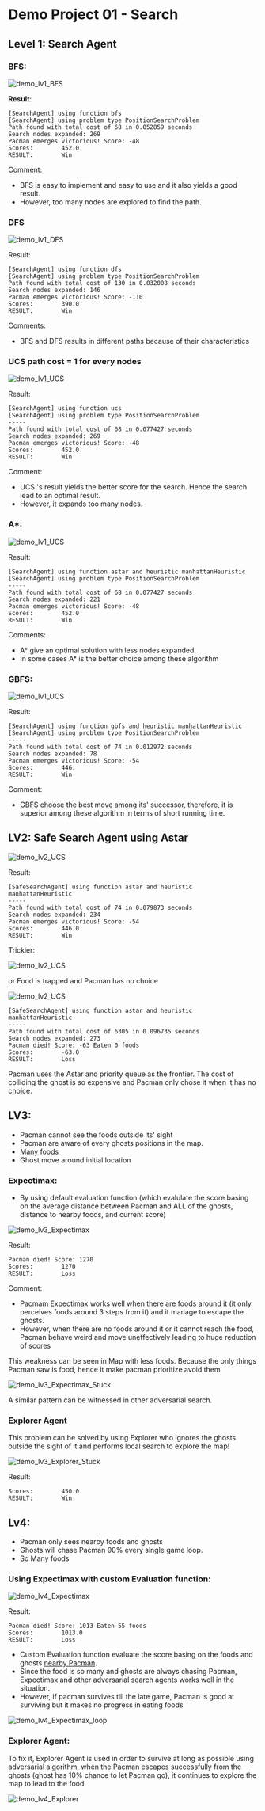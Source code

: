 # Demo Project 01 - Search

## Level 1: Search Agent

### BFS:

![demo_lv1_BFS](C:\Users\lenovo\Desktop\DEMO\demo_lv1_BFS.gif)

**Result**: 

```
[SearchAgent] using function bfs
[SearchAgent] using problem type PositionSearchProblem
Path found with total cost of 68 in 0.052859 seconds
Search nodes expanded: 269
Pacman emerges victorious! Score: -48
Scores:        452.0
RESULT:        Win

```

Comment: 

- BFS is easy to implement and easy to use and it also yields a good result.
- However, too many nodes are explored to find the path. 

### DFS



![demo_lv1_DFS](C:\Users\lenovo\Desktop\DEMO\demo_lv1_DFS.gif)

Result: 

```
[SearchAgent] using function dfs
[SearchAgent] using problem type PositionSearchProblem
Path found with total cost of 130 in 0.032008 seconds
Search nodes expanded: 146
Pacman emerges victorious! Score: -110
Scores:        390.0
RESULT:        Win
```

Comments:

- BFS and DFS results in different paths because of their characteristics

### UCS path cost = 1 for every nodes

![demo_lv1_UCS](C:\Users\lenovo\Desktop\DEMO\demo_lv1_UCS.gif)

Result:

```[SearchAgent] using function ucs
[SearchAgent] using function ucs
[SearchAgent] using problem type PositionSearchProblem
-----
Path found with total cost of 68 in 0.077427 seconds
Search nodes expanded: 269
Pacman emerges victorious! Score: -48
Scores:        452.0
RESULT:        Win
```

Comment: 

- UCS 's result yields the better score for the search. Hence the search lead to an optimal result.
- However, it expands too many nodes.

### A*:

![demo_lv1_UCS](C:\Users\lenovo\Desktop\DEMO\demo_lv1_AStar.gif)

Result:

```-----
[SearchAgent] using function astar and heuristic manhattanHeuristic
[SearchAgent] using problem type PositionSearchProblem
-----
Path found with total cost of 68 in 0.077427 seconds
Search nodes expanded: 221
Pacman emerges victorious! Score: -48
Scores:        452.0
RESULT:        Win
```

Comments:

- A* give an optimal solution with less nodes expanded.
- In some cases A* is the better choice among these algorithm

### GBFS: 

![demo_lv1_UCS](C:\Users\lenovo\Desktop\DEMO\demo_lv1_GBFS.gif)

Result: 

```
[SearchAgent] using function gbfs and heuristic manhattanHeuristic
[SearchAgent] using problem type PositionSearchProblem
-----
Path found with total cost of 74 in 0.012972 seconds
Search nodes expanded: 78
Pacman emerges victorious! Score: -54
Scores:        446.
RESULT:        Win
```

Comment:

- GBFS choose the best move among its' successor, therefore, it is superior among these algorithm in terms of short running time. 

## LV2: Safe Search Agent using Astar

![demo_lv2_UCS](demo_lv2.gif)

Result:

```
[SafeSearchAgent] using function astar and heuristic manhattanHeuristic
-----
Path found with total cost of 74 in 0.079873 seconds
Search nodes expanded: 234
Pacman emerges victorious! Score: -54
Scores:        446.0
RESULT:        Win
```

Trickier: 

![demo_lv2_UCS](demo_lv2_2.gif)

or Food is trapped and Pacman has no choice

![demo_lv2_UCS](demo_lv2_3.gif)

```
[SafeSearchAgent] using function astar and heuristic manhattanHeuristic
-----
Path found with total cost of 6305 in 0.096735 seconds
Search nodes expanded: 273
Pacman died! Score: -63 Eaten 0 foods
Scores:        -63.0
RESULT:        Loss
```

Pacman uses the Astar and priority queue as the frontier. The cost of colliding the ghost is so expensive and Pacman only chose it when it has no choice. 

## LV3: 

- Pacman cannot see the foods outside its' sight
- Pacman are aware of every ghosts positions in the map.
- Many foods
- Ghost move around initial location

### Expectimax:

- By using default evaluation function (which evalulate the score basing on the average distance between Pacman and ALL of the ghosts, distance to nearby foods, and current score)

![demo_lv3_Expectimax](demo_lv3_Expectimax.gif)

Result:  

```
Pacman died! Score: 1270
Scores:        1270
RESULT:        Loss
```

Comment: 

- Pacmam Expectimax works well when there are foods around it (it only perceives foods around 3 steps from it) and it manage to escape the ghosts. 
- However, when there are no foods around it or it cannot reach the food, Pacman behave weird and move uneffectively leading to huge reduction of scores

This weakness can be seen in Map with less foods. Because the only things Pacman saw is food, hence it make pacman prioritize avoid them

![demo_lv3_Expectimax_Stuck](demo_lv3_Expectimax_Stuck.gif)

A similar pattern can be witnessed in other adversarial search.

### Explorer Agent

This problem can be solved by using Explorer who ignores the ghosts outside the sight of it and performs local search to explore the map!

![demo_lv3_Explorer_Stuck](demo_lv3_Explorer_Stuck.gif)

Result:

```
Scores:        450.0
RESULT:        Win
```

## Lv4:

- Pacman only sees nearby foods and ghosts
- Ghosts will chase Pacman 90% every single game loop. 
- So Many foods

### Using Expectimax with custom Evaluation function:

![demo_lv4_Expectimax](demo_lv4_Expectimax.gif)

Result: 

```
Pacman died! Score: 1013 Eaten 55 foods
Scores:        1013.0
RESULT:        Loss
```

- Custom Evaluation function evaluate the score basing on the foods and ghosts <u>nearby Pacman</u>.
- Since the food is so many and ghosts are always chasing Pacman, Expectimax and other adversarial search agents works well in the situation.
- However, if pacman survives till the late game, Pacman is good at surviving but it makes no progress in eating foods

![demo_lv4_Expectimax_loop](demo_lv4_Expectimax_loop.gif)

### Explorer Agent:

To fix it, Explorer Agent is used in order to survive at long as possible using adversarial algorithm, when the Pacman escapes successfully from the ghosts (ghost has 10% chance to let Pacman go), it continues to explore the map to lead to the food.

![demo_lv4_Explorer](demo_lv4_Explorer.gif)